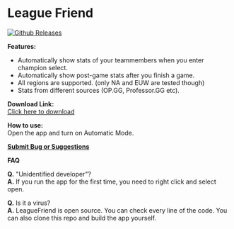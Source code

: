 League Friend
=============
[![Github Releases](https://img.shields.io/github/downloads/pandarison/leaguefriend/latest/total.svg)](https://github.com/pandarison/leaguefriend/releases/download/1.1/LeagueFriend.zip)

**Features:**

* Automatically show stats of your teammembers when you enter champion select.
* Automatically show post-game stats after you finish a game.
* All regions are supported. (only NA and EUW are tested though)
* Stats from different sources (OP.GG, Professor.GG etc).

**Download Link:**  
[Click here to download](https://github.com/pandarison/leaguefriend/releases/download/1.1/LeagueFriend.zip)

**How to use:**  
Open the app and turn on Automatic Mode.

**[Submit Bug or Suggestions](https://gitreports.com/issue/pandarison/leaguefriend)**


**FAQ**

**Q.** "Unidentified developer"?  
**A.** If you run the app for the first time, you need to right click and select open.

**Q.** Is it a virus?  
**A.** LeagueFriend is open source. You can check every line of the code. You can also clone this repo and build the app yourself.